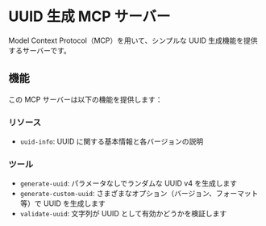# UUID 生成 MCP サーバー

Model Context Protocol（MCP）を用いて、シンプルな UUID 生成機能を提供するサーバーです。

## 機能

この MCP サーバーは以下の機能を提供します：

### リソース

- `uuid-info`: UUID に関する基本情報と各バージョンの説明

### ツール

- `generate-uuid`: パラメータなしでランダムな UUID v4 を生成します
- `generate-custom-uuid`: さまざまなオプション（バージョン、フォーマット等）で UUID を生成します
- `validate-uuid`: 文字列が UUID として有効かどうかを検証します
